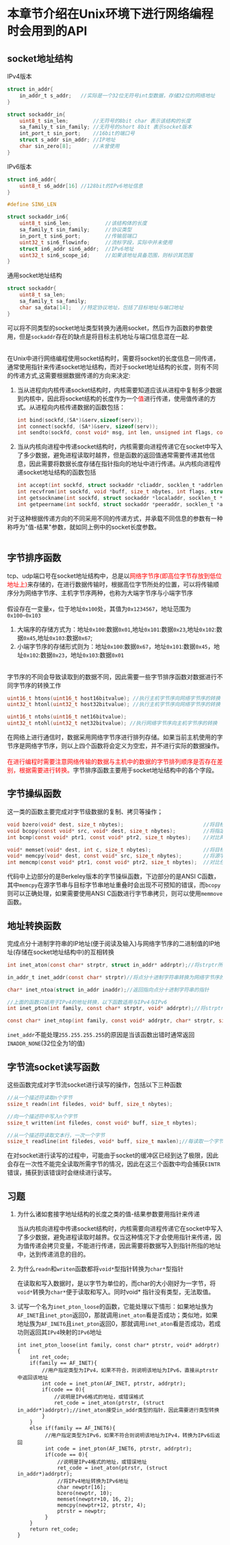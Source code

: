 # 本章节介绍在Unix环境下进行网络编程时会用到的API
## socket地址结构
IPv4版本
```c
struct in_addr{
    in_addr_t s_addr;   //实际是一个32位无符号int型数据，存储32位的网络地址
}

struct sockaddr_in{
    uint8_t sin_len;        //无符号的8bit char 表示该结构的长度
    sa_family_t sin_family; //无符号的short 8bit 表示socket版本
    int_port_t sin_port;    //16bit的端口号
    struct s_addr sin_addr; //IP地址
    char sin_zero[8];       //未曾使用
}
```

IPv6版本
```c
struct in6_addr{
    uint8_t s6_addr[16] //128bit的IPv6地址信息
}

#define SIN6_LEN

struct sockaddr_in6{
    uint8_t sin6_len;           //该结构体的长度
    sa_family_t sin_family;     //协议类型
    in_port_t sin6_port;        //传输层端口
    uint32_t sin6_flowinfo;     //流标字段，实际中并未使用
    struct in6_addr sin6_addr;  //IPv6地址
    uint32_t sin6_scope_id;     //如果该地址具备范围，则标识其范围
}

```

通用socket地址结构
```c
struct sockaddr{
    uint8_t sa_len;
    sa_family_t sa_family;
    char sa_data[14];   //特定协议地址，包括了目标地址与端口地址
}
```
可以将不同类型的socket地址类型转换为通用socket，然后作为函数的参数使用，但是`sockaddr`存在的缺点是将目标主机地址与端口信息混在一起.<br></br>

在Unix中进行网络编程使用socket结构时，需要将socket的长度信息一同传递，通常使用指针来传递socket地址结构，而对于socket地址结构的长度，则有不同的传递方式,这需要根据数据传递的方向来决定: 
1. 当从进程向内核传递socket结构时，内核需要知道应该从进程中复制多少数据到内核中，因此将socket结构的长度作为一个<font color=#FF00>值</font>进行传递，使用值传递的方式。从进程向内核传递数据的函数包括：
   ```c
   int bind(sockfd,(SA*)&serv,sizeof(serv));
   int connect(sockfd, (SA*)&serv, sizeof(serv));
   int sendto(sockfd, const void* msg, int len, unsigned int flags, const struct sockaddr* to, sizeof(to));
   ```
2. 当从内核向进程中传递socket结构时，内核需要向进程传递它在socket中写入了多少数据，避免进程读取时越界，但是函数的返回值通常需要传递其他信息，因此需要将数据长度存储在指针指向的地址中进行传递。从内核向进程传递socket地址结构的函数包括
   ```c
   int accept(int sockfd, struct sockaddr *cliaddr, socklen_t *addrlen);
   int recvfrom(int sockfd, void *buff, size_t nbytes, int flags, struct sockaddr *from, socklen_t *addrlen);
   int getsockname(int sockfd, struct sockaddr *localaddr, socklen_t *addrlen);
   int getpeername(int sockfd, struct sockaddr *peeraddr, socklen_t *addrlen)
   ```
对于这种根据传递方向的不同采用不同的传递方式，并承载不同信息的参数有一种称呼为"值-结果"参数，就如同上例中的socket长度参数。<br></br>

## 字节排序函数
tcp、udp端口号在socket地址结构中，总是以<font color=#FF000>网络字节序(即高位字节存放到低位地址上)</font>来存储的，在进行数据传输时，根据高位字节所处的位置，可以将传输顺序分为网络字节序、主机字节序两种，也称为大端字节序与小端字节序<br></br>
假设存在一变量`x`，位于地址`0x100`处，其值为`0x1234567`，地址范围为`0x100~0x103`
1. 大端序的存储方式为：地址`0x100`:数据`0x01`,地址`0x101`:数据`0x23`,地址`0x102`:数据`0x45`,地址`0x103`:数据`0x67`;
2. 小端字节序的存储形式则为：地址`0x100`:数据`0x67`，地址`0x101`:数据`0x45`，地址`0x102`:数据`0x23`，地址`0x103`:数据`0x01`<br></br>

字节序的不同会导致读取到的数据不同，因此需要一些字节排序函数对数据进行不同字节序的转换工作
```c
uint16_t htons(uint16_t host16bitvalue); //执行主机字节序向网络字节序的转换
uint32_t htonl(uint32_t host32bitvalue); //执行主机字节序向网络字节序的转换

uint16_t ntohs(uint16_t net16bitvalue);
uint32_t ntohl(uint32_t net32bitvalue); //执行网络字节序向主机字节序的转换
```
在网络上进行通信时，数据采用网络字节序进行排列存储。如果当前主机使用的字节序是网络字节序，则以上四个函数将会定义为空宏，并不进行实际的数据操作。<br></br>
<font color=#FF000>在进行编程时需要注意网络传输的数据与主机中的数据的字节排列顺序是否存在差别，根据需要进行转换。</font>字节排序函数主要用于socket地址结构中的各个字段。

## 字节操纵函数
这一类的函数主要完成对字节级数据的复制、拷贝等操作；
```c
void bzero(void* dest, size_t nbytes);                          //将目标字节串中指定数目的字节置为0
void bcopy(const void* src, void* dest, size_t nbytes);         //将指定数目字节的数据从源地址拷贝到目标地址
int bcmp(const void* ptr1, const void* ptr2, size_t nbytes);    //对比两个字节串，如果相等则返回0，否则返回非0值

void* memset(void* dest, int c, size_t nbytes);                 //将目标字节串中指定数目的字节置为c 
void* memcpy(void* dest, const void* src, size_t nbytes);       //将源字节串中指定数目的字节拷贝至目标字节串
int memcmp(const void* ptr1, const void* ptr2, size_t nbytes);  //对比任意两个字节串，如果相同则返回0，若ptr1所指字节串中的字节大于ptr2则返回正值，否则返回负值
```
代码中上边部分的是Berkeley版本的字节操纵函数，下边部分的是ANSI C函数，其中`memcpy`在源字节串与目标字节串地址重叠时会出现不可预知的错误，而`bcopy`则可以正确处理，如果需要使用ANSI C函数进行字节串拷贝，则可以使用`memmove`函数。

## 地址转换函数
完成点分十进制字符串的IP地址(便于阅读及输入)与网络字节序的二进制值的IP地址(存储在socket地址结构中)的互相转换
```c
int inet_aton(const char* strptr, struct in_addr* addrptr);//将strptr所指的点分十进制IPv4地址转换为32位的网络字节序地址，存储在in_addr所指的socket地址结构中

in_addr_t inet_addr(const char* strptr)//将点分十进制字符串转换为网络字节序的二进制值，与inet_aton执行相同的转换，但是该函数不能处理255.255.255.255

char* inet_ntoa(struct in_addr inaddr);//返回指向点分十进制字符串的指针

//上面的函数只适用于IPv4的地址转换，以下函数适用与IPv4与IPv6
int inet_pton(int family, const char* strptr, void* addrptr);//将strptr指针所指的字符串地址，转换位二进制结果，存放在addrptr所指的地址中，调用成功则返回1，输入格式有误则为0，出错返回-1

const char* inet_ntop(int family, const void* addrptr, char* strptr, size_t len);//从二进制格式转换为char格式，len表示char格式的大小，正确处理返回指向strprt指针，否则返回NULL
```
`inet_addr`不能处理`255.255.255.255`的原因是当该函数出错时通常返回`INADDR_NONE`(32位全为1的值)


## 字节流socket读写函数
这些函数完成对字节流socket进行读写的操作，包括以下三种函数
```c
//从一个描述符读取n个字节
ssize_t readn(int filedes, void* buff, size_t nbytes);

//向一个描述符中写入n个字节
ssize_t written(int filedes, const void* buff, size_t nbytes);

//从一个描述符读取文本行，一次一个字节
ssize_t readline(int filedes, void* buff, size_t maxlen);//每读取一个字节就调用一次read，执行速度很慢
```
在对socket进行读写的过程中，可能由于socket的缓冲区已经到达了极限，因此会存在一次性不能完全读取所需字节的情况，因此在这三个函数中均会捕获`EINTR`错误，捕获到该错误时会继续进行读写。


## 习题
1. 为什么诸如套接字地址结构的长度之类的值-结果参数要用指针来传递
   
   当从内核向进程中传递socket结构时，内核需要向进程传递它在socket中写入了多少数据，避免进程读取时越界。仅当这种情况下才会使用指针来传递，因为值传递会拷贝变量，不能进行传递，因此需要将数据写入到指针所指的地址中，达到传递消息的目的。

2. 为什么`readn`和`writen`函数都将`void*`型指针转换为`char*`型指针
   
   在读取和写入数据时，是以字节为单位的，而char的大小刚好为一字节，将`void*`转换为`char*`便于读取和写入。同时void* 指针没有类型，无法取值。

3. 试写一个名为`inet_pton_loose`的函数，它能处理以下情形：如果地址族为`AF_INET`且`inet_pton`返回0，那就调用`inet_aton`看是否成功；类似地，如果地址族为`AF_INET6`且`inet_pton`返回0，那就调用`inet_aton`看是否成功，若成功则返回其`IPv4`映射的`IPv6`地址
   
   ```
   int inet_pton_loose(int family, const char* ptrstr, void* addrptr)
   {
       int ret_code;
       if(family == AF_INET){
           //用户指定类型为IPv4，如果不符合，则说明该地址为IPv6，直接从ptrstr中返回该地址
           int code = inet_pton(AF_INET, ptrstr, addrptr);
           if(code == 0){
               //说明是IPv6格式的地址，或错误格式
               ret_code = inet_aton(ptrstr, (struct in_addr*)addrptr);//inet_aton接受in_addr类型的指针，因此需要进行类型转换
           }
       }
       else if(family == AF_INET6){
            //用户指定类型为IPv6，如果不符合则说明该地址为IPv4，转换为IPv6后返回
            int code = inet_pton(AF_INET6, ptrstr, addrptr);
            if(code == 0){
                //说明是IPv4格式的地址，或错误地址
                ret_code = inet_aton(ptrstr, (struct in_addr*)addrptr);
                //将IPv4地址转换为IPv6地址
                char newptr[16];
                bzero(newptr, 10);
                memset(newptr+10, 16, 2);
                memcpy(newptr+12, ptrstr, 4);
                ptrstr = newptr;
            }
       }
       return ret_code;
   }
   ```